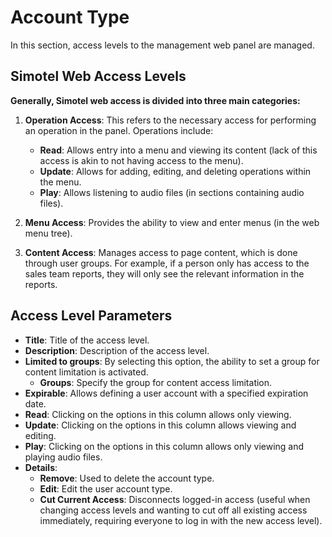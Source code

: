 # Account Type

In this section, access levels to the management web panel are managed.

## Simotel Web Access Levels

**Generally, Simotel web access is divided into three main categories:**

1. **Operation Access**: This refers to the necessary access for performing an operation in the panel. Operations include:
   - **Read**: Allows entry into a menu and viewing its content (lack of this access is akin to not having access to the menu).
   - **Update**: Allows for adding, editing, and deleting operations within the menu.
   - **Play**: Allows listening to audio files (in sections containing audio files).

2. **Menu Access**: Provides the ability to view and enter menus (in the web menu tree).

3. **Content Access**: Manages access to page content, which is done through user groups. For example, if a person only has access to the sales team reports, they will only see the relevant information in the reports.

## Access Level Parameters

- **Title**: Title of the access level.
- **Description**: Description of the access level.
- **Limited to groups**: By selecting this option, the ability to set a group for content limitation is activated.
  - **Groups**: Specify the group for content access limitation.
- **Expirable**: Allows defining a user account with a specified expiration date.
- **Read**: Clicking on the options in this column allows only viewing.
- **Update**: Clicking on the options in this column allows viewing and editing.
- **Play**: Clicking on the options in this column allows only viewing and playing audio files.
- **Details**:
  - **Remove**: Used to delete the account type.
  - **Edit**: Edit the user account type.
  - **Cut Current Access**: Disconnects logged-in access (useful when changing access levels and wanting to cut off all existing access immediately, requiring everyone to log in with the new access level).